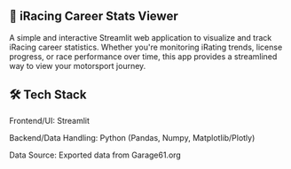 🏁 iRacing Career Stats Viewer
---
A simple and interactive Streamlit web application to visualize and track iRacing career statistics. 
Whether you're monitoring iRating trends, license progress, or race performance over time, this app provides a streamlined way to view your motorsport journey.

🛠️ Tech Stack
---
Frontend/UI: Streamlit

Backend/Data Handling: Python (Pandas, Numpy, Matplotlib/Plotly)

Data Source: Exported data from Garage61.org
